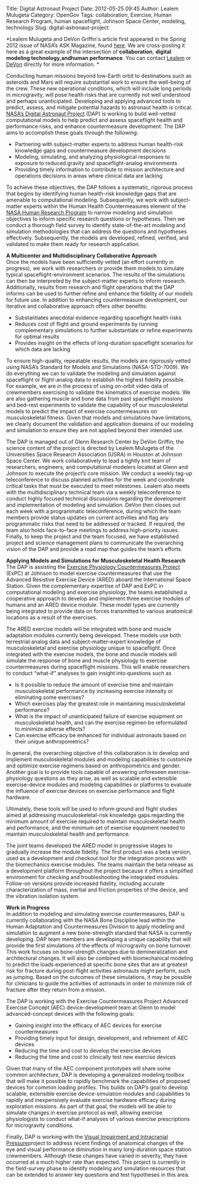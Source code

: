 Title: Digital Astronaut Project
Date: 2012-05-25 09:45
Author: Lealem Mulugeta
Category: OpenGov
Tags: collaboration, Exercise, Human Research Program, human spaceflight, Johnson Space Center, modeling, technology
Slug: digital-astronaut-project

*Lealem Mulugeta and DeVon Griffin's article first appeared in the
Spring 2012 issue of NASA’s ASK Magazine, found [here][]. We are
cross-posting it here as a great example of the intersection of
**collaboration**, **digital modeling technology,**and**human
performance**. You can contact [Lealem][] or [DeVon][] directly for more
information. *

Conducting human missions beyond low-Earth orbit to destinations such as
asteroids and Mars will require substantial work to ensure the
well-being of the crew. These new operational conditions, which will
include long periods in microgravity, will pose health risks that are
currently not well understood and perhaps unanticipated. Developing and
applying advanced tools to predict, assess, and mitigate potential
hazards to astronaut health is critical. [NASA’s Digital Astronaut
Project][] (DAP) is working to build well-vetted computational models to
help predict and assess spaceflight health and performance risks, and
enhance countermeasure development. The DAP aims to accomplish these
goals through the following:

-   Partnering with subject-matter experts to address human health-risk
    knowledge gaps and countermeasure development decisions
-   Modeling, simulating, and analyzing physiological responses to
    exposure to reduced gravity and spaceflight-analog environments
-   Providing timely information to contribute to mission architecture
    and operations decisions in areas where clinical data are lacking

To achieve these objectives, the DAP follows a systematic, rigorous
process that begins by identifying human health-risk knowledge gaps that
are amenable to computational modeling. Subsequently, we work with
subject-matter experts within the Human Health Countermeasures element
of the [NASA Human Research Program][] to narrow modeling and simulation
objectives to inform specific research questions or hypotheses. Then we
conduct a thorough field survey to identify state-of-the-art modeling
and simulation methodologies that can address the questions and
hypotheses effectively. Subsequently, the models are developed, refined,
verified, and validated to make them ready for research application.

**A Multicenter and Multidisciplinary Collaborative Approach**  
Once the models have been sufficiently vetted (an effort currently in
progress), we work with researchers or provide them models to simulate
typical spaceflight-environment scenarios. The results of the
simulations can then be interpreted by the subject-matter experts to
inform research. Additionally, results from research and flight
operations that the DAP informs can be used to further refine and
enhance the fidelity of our models for future use. In addition to
enhancing countermeasure development, our iterative and collaborative
approach offers other benefits:

-   Substantiates anecdotal evidence regarding spaceflight health risks
-   Reduces cost of flight and ground experiments by running
    complementary simulations to further substantiate or refine
    experiments for optimal results
-   Provides insight on the effects of long-duration spaceflight
    scenarios for which data are lacking

To ensure high-quality, repeatable results, the models are rigorously
vetted using NASA’s Standard for Models and Simulations (NASA-STD-7009).
We do everything we can to validate the modeling and simulation against
spaceflight or flight-analog data to establish the highest fidelity
possible. For example, we are in the process of using on-orbit video
data of crewmembers exercising to validate the kinematics of exercise
models. We are also gathering muscle and bone data from past spaceflight
missions and bed-rest experiments to validate the capability of our
musculoskeletal models to predict the impact of exercise countermeasures
on musculoskeletal fitness. Given that models and simulations have
limitations, we clearly document the validation and application domains
of our modeling and simulation to ensure they are not applied beyond
their intended use.

The DAP is managed out of Glenn Research Center by DeVon Griffin; the
science content of the project is directed by Lealem Mulugeta of the
Universities Space Research Association (USRA) in Houston at Johnson
Space Center. We work collaboratively to lead a tightly knit team of
researchers, engineers, and computational modelers located at Glenn and
Johnson to execute the project’s core mission. We conduct a weekly
tag-up teleconference to discuss planned activities for the week and
coordinate critical tasks that must be executed to meet milestones.
Lealem also meets with the multidisciplinary technical team via a weekly
teleconference to conduct highly focused technical discussions regarding
the development and implementation of modeling and simulation. DeVon
then closes out each week with a programmatic teleconference, during
which the team members provide status updates on current activities and
flag any programmatic risks that need to be addressed or tracked. If
required, the team also holds face-to-face meetings to address
high-priority issues. Finally, to keep the project and the team focused,
we have established project and science management plans to communicate
the overarching vision of the DAP and provide a road map that guides the
team’s efforts.

**Applying Models and Simulations for Musculoskeletal Health Research**  
The DAP is assisting the [Exercise Physiology Countermeasures
Project][] (ExPC) at Johnson to model exercise countermeasures that use
the Advanced Resistive Exercise Device (ARED) aboard the International
Space Station. Given the complementary expertise of DAP and ExPC in
computational modeling and exercise physiology, the teams established a
cooperative approach to develop and implement three exercise modules of
humans and an ARED device module. These model types are currently being
integrated to provide data on forces transmitted to various anatomical
locations as a result of the exercises.

The ARED exercise models will be integrated with bone and muscle
adaptation modules currently being developed. These models use both
terrestrial analog data and subject-matter-expert knowledge of
musculoskeletal and exercise physiology unique to spaceflight. Once
integrated with the exercise models, the bone and muscle models will
simulate the response of bone and muscle physiology to exercise
countermeasures during spaceflight missions. This will enable
researchers to conduct “what-if” analyses to gain insight into questions
such as

-   Is it possible to reduce the amount of exercise time and maintain
    musculoskeletal performance by increasing exercise intensity or
    eliminating some exercises?
-   Which exercises play the greatest role in maintaining
    musculoskeletal performance?
-   What is the impact of unanticipated failure of exercise equipment on
    musculoskeletal health, and can the exercise regimen be reformulated
    to minimize adverse effects?
-   Can exercise efficacy be enhanced for individual astronauts based on
    their unique anthropometrics?

In general, the overarching objective of this collaboration is to
develop and implement musculoskeletal modules and modeling capabilities
to customize and optimize exercise regimens based on anthropometrics and
gender. Another goal is to provide tools capable of answering unforeseen
exercise-physiology questions as they arise, as well as scalable and
extensible exercise-device modules and modeling capabilities or
platforms to evaluate the influence of exercise devices on exercise
performance and flight hardware.

Ultimately, these tools will be used to inform ground and flight studies
aimed at addressing musculoskeletal-risk knowledge gaps regarding the
minimum amount of exercise required to maintain musculoskeletal health
and performance, and the minimum set of exercise equipment needed to
maintain musculoskeletal health and performance.

The joint teams developed the ARED model in progressive stages to
gradually increase the module fidelity. The first product was a beta
version, used as a development and checkout tool for the integration
process with the biomechanics exercise modules. The teams maintain the
beta release as a development platform throughout the project because it
offers a simplified environment for checking and troubleshooting the
integrated modules. Follow-on versions provide increased fidelity,
including accurate characterization of mass, inertial and friction
properties of the device, and the vibration isolation system.

**Work in Progress**  
In addition to modeling and simulating exercise countermeasures, DAP is
currently collaborating with the NASA Bone Discipline lead within the
Human Adaptation and Countermeasures Division to apply modeling and
simulation to augment a new bone-strength standard that NASA is
currently developing. DAP team members are developing a unique
capability that will provide the first simulations of the effects of
microgravity on bone turnover. This work focuses on bone-strength
changes due to demineralization and architectural changes. It will also
be combined with biomechanical modeling to predict the loads experienced
at specific bone sites that are at greatest risk for fracture during
post-flight activities astronauts might perform, such as jumping. Based
on the outcomes of these simulations, it may be possible for clinicians
to guide the activities of astronauts in order to minimize risk of
fracture after they return from a mission.

The DAP is working with the Exercise Countermeasures Project Advanced
Exercise Concept (AEC) device-development team at Glenn to model
advanced-concept devices with the following goals:

-   Gaining insight into the efficacy of AEC devices for exercise
    countermeasures
-   Providing timely input for design, development, and refinement of
    AEC devices
-   Reducing the time and cost to develop the exercise devices
-   Reducing the time and cost to clinically test new exercise devices

Given that many of the AEC component prototypes will share some common
architecture, DAP is developing a generalized modeling toolbox that will
make it possible to rapidly benchmark the capabilities of proposed
devices for common loading profiles. This builds on DAP’s goal to
develop scalable, extensible exercise device-simulation modules and
capabilities to rapidly and inexpensively evaluate exercise hardware
efficacy during exploration missions. As part of that goal, the models
will be able to simulate changes in exercise protocol as well, allowing
exercise physiologists to conduct what-if analyses of various exercise
prescriptions for microgravity conditions.

Finally, DAP is working with the [Visual Impairment and Intracranial
Pressure][]project to address recent findings of anatomical changes of
the eye and visual performance diminution in many long-duration space
station crewmembers. Although these changes have varied in severity,
they have occurred at a much higher rate than expected. This project is
currently in the field-survey phase to identify modeling and simulation
resources that can be extended to answer key questions and test
hypotheses in this area.

 

  [here]: http://www.nasa.gov/offices/oce/appel/ask/issues/46/46s_digital_astronaut.html
  [Lealem]: mailto:lealem.mulugeta@nasa.gov
  [DeVon]: mailto:devon.w.griffin@nasa.gov
  [NASA’s Digital Astronaut Project]: http://www.nasa.gov/centers/johnson/slsd/about/divisions/hacd/project/digital-astronaut.html
  [NASA Human Research Program]: http://www.nasa.gov/exploration/humanresearch/
  [Exercise Physiology Countermeasures Project]: http://www.nasa.gov/centers/johnson/slsd/about/divisions/hacd/project/exercise-countermeasures.html
  [Visual Impairment and Intracranial Pressure]: http://www.usra.edu/news/features/2012/vision/
